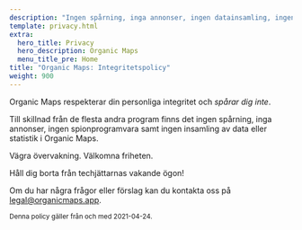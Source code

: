 ```yaml
---
description: "Ingen spårning, inga annonser, ingen datainsamling, ingen statistikinsamling, ingen spionprogramvara"
template: privacy.html
extra:
  hero_title: Privacy
  hero_description: Organic Maps 
  menu_title_pre: Home
title: "Organic Maps: Integritetspolicy"
weight: 900
---
```


Organic Maps respekterar din personliga integritet och _spårar dig inte_.

Till skillnad från de flesta andra program finns det ingen spårning, inga
annonser, ingen spionprogramvara samt ingen insamling av data eller
statistik i Organic Maps.

Vägra övervakning. Välkomna friheten.

Håll dig borta från techjättarnas vakande ögon!

Om du har några frågor eller förslag kan du kontakta oss på
[legal@organicmaps.app](mailto:legal@organicmaps.app).

<sub>Denna policy gäller från och med 2021-04-24.</sub>
